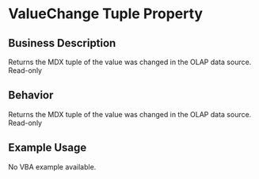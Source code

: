 # ValueChange Tuple Property

## Business Description
Returns the MDX tuple of the value was changed in the OLAP data source. Read-only

## Behavior
Returns the MDX tuple of the value was changed in the OLAP data source. Read-only

## Example Usage
No VBA example available.